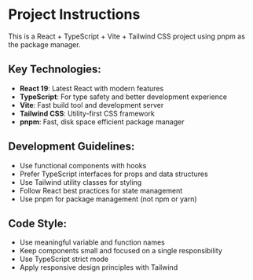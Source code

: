 <!-- Use this file to provide workspace-specific custom instructions to Copilot. For more details, visit https://code.visualstudio.com/docs/copilot/copilot-customization#_use-a-githubcopilotinstructionsmd-file -->

# Project Instructions

This is a React + TypeScript + Vite + Tailwind CSS project using pnpm as the package manager.

## Key Technologies:

- **React 19**: Latest React with modern features
- **TypeScript**: For type safety and better development experience
- **Vite**: Fast build tool and development server
- **Tailwind CSS**: Utility-first CSS framework
- **pnpm**: Fast, disk space efficient package manager

## Development Guidelines:

- Use functional components with hooks
- Prefer TypeScript interfaces for props and data structures
- Use Tailwind utility classes for styling
- Follow React best practices for state management
- Use pnpm for package management (not npm or yarn)

## Code Style:

- Use meaningful variable and function names
- Keep components small and focused on a single responsibility
- Use TypeScript strict mode
- Apply responsive design principles with Tailwind
